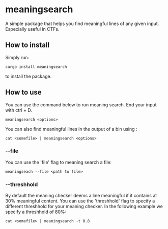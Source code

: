 # meaningsearch

A simple package that helps you find meaningful lines of any given input. Especially useful in CTFs.

## How to install

Simply run:

    cargo install meaningsearch

to install the package.

## How to use

You can use the command below to run meaning search. End your input with ctrl + D.

    meaningsearch <options>

You can also find meaningful lines in the output of a bin using :

    cat <somefile> | meaningsearch <options>

### --file

You can use the 'file' flag to meaning search a file:

    meaningseach --file <path to file>

### --threshhold

By default the meaning checker deems a line meaningful if it contains at 30% meaningful content. You can use the 'threshhold' flag to specify a different threshhold for your meaning checker. In the following example we specify a threshhold of 80%:

    cat <somefile> | meaningsearch -t 0.8
